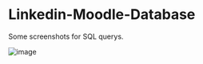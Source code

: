 # Linkedin-Moodle-Database

Some screenshots for SQL querys.

![image](https://user-images.githubusercontent.com/57726183/154581347-6f2eae58-897b-4b53-bacb-2bb93ff8e5d3.png)
